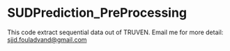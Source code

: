 # SUDPrediction_PreProcessing
This code extract sequential data out of TRUVEN. Email me for more detail: sjjd.fouladvand@gmail.com
